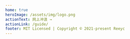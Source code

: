 ```yaml
---
home: true
heroImage: /assets/img/logo.png
actionText: 网上冲浪 →
actionLink: /guide/
footer: MIT Licensed | Copyright © 2021-present Reeyc
---
```

